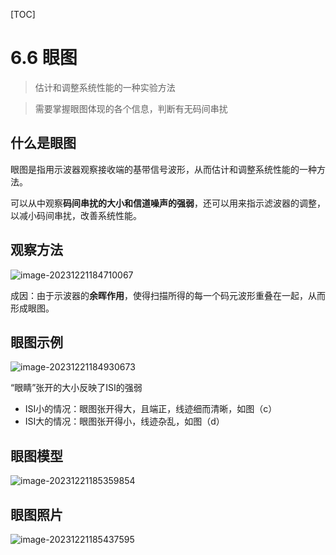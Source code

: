 [TOC]

# 6.6 眼图

> 估计和调整系统性能的一种实验方法

> 需要掌握眼图体现的各个信息，判断有无码间串扰

## 什么是眼图

眼图是指用示波器观察接收端的基带信号波形，从而估计和调整系统性能的一种方法。

可以从中观察**码间串扰的大小和信道噪声的强弱**，还可以用来指示滤波器的调整，以减小码间串扰，改善系统性能。

## 观察方法

![image-20231221184710067](https://mypic-1312707183.cos.ap-nanjing.myqcloud.com/image-20231221184710067.png)

成因：由于示波器的**余晖作用**，使得扫描所得的每一个码元波形重叠在一起，从而形成眼图。

##  眼图示例

![image-20231221184930673](https://mypic-1312707183.cos.ap-nanjing.myqcloud.com/image-20231221184930673.png)

“眼睛”张开的大小反映了ISI的强弱
+ ISI小的情况：眼图张开得大，且端正，线迹细而清晰，如图（c）
+ ISI大的情况：眼图张开得小，线迹杂乱，如图（d）

## 眼图模型

![image-20231221185359854](https://mypic-1312707183.cos.ap-nanjing.myqcloud.com/image-20231221185359854.png)

## 眼图照片

![image-20231221185437595](https://mypic-1312707183.cos.ap-nanjing.myqcloud.com/image-20231221185437595.png)


